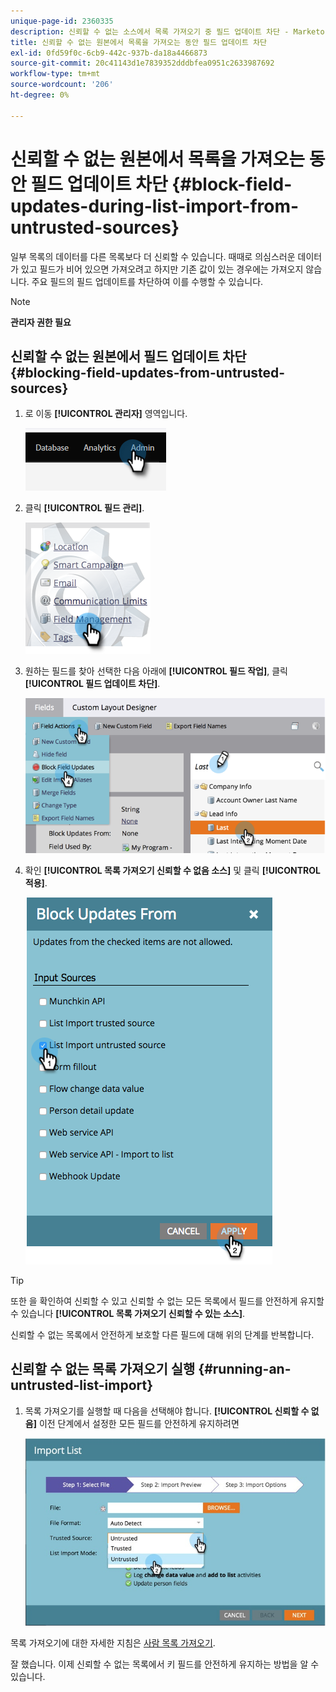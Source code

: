 ```yaml
---
unique-page-id: 2360335
description: 신뢰할 수 없는 소스에서 목록 가져오기 중 필드 업데이트 차단 - Marketo 문서 - 제품 설명서
title: 신뢰할 수 없는 원본에서 목록을 가져오는 동안 필드 업데이트 차단
exl-id: 0fd59f0c-6cb9-442c-937b-da18a4466873
source-git-commit: 20c41143d1e7839352dddbfea0951c2633987692
workflow-type: tm+mt
source-wordcount: '206'
ht-degree: 0%

---
```


# 신뢰할 수 없는 원본에서 목록을 가져오는 동안 필드 업데이트 차단 {#block-field-updates-during-list-import-from-untrusted-sources}

일부 목록의 데이터를 다른 목록보다 더 신뢰할 수 있습니다. 때때로 의심스러운 데이터가 있고 필드가 비어 있으면 가져오려고 하지만 기존 값이 있는 경우에는 가져오지 않습니다. 주요 필드의 필드 업데이트를 차단하여 이를 수행할 수 있습니다.

>[!NOTE]
>
>**관리자 권한 필요**

## 신뢰할 수 없는 원본에서 필드 업데이트 차단 {#blocking-field-updates-from-untrusted-sources}

1. 로 이동 **[!UICONTROL 관리자]** 영역입니다.

   ![](assets/blocking-field-updates-from-untrusted-sources-1.png)

1. 클릭 **[!UICONTROL 필드 관리]**.

   ![](assets/blocking-field-updates-from-untrusted-sources-2.png)

1. 원하는 필드를 찾아 선택한 다음 아래에 **[!UICONTROL 필드 작업]**, 클릭 **[!UICONTROL 필드 업데이트 차단]**.

   ![](assets/blocking-field-updates-from-untrusted-sources-3.png)

1. 확인 **[!UICONTROL 목록 가져오기 신뢰할 수 없음 소스]** 및 클릭 **[!UICONTROL 적용]**.

   ![](assets/blocking-field-updates-from-untrusted-sources-4.png)

>[!TIP]
>
>또한 을 확인하여 신뢰할 수 있고 신뢰할 수 없는 모든 목록에서 필드를 안전하게 유지할 수 있습니다 **[!UICONTROL 목록 가져오기 신뢰할 수 있는 소스]**.

신뢰할 수 없는 목록에서 안전하게 보호할 다른 필드에 대해 위의 단계를 반복합니다.

## 신뢰할 수 없는 목록 가져오기 실행 {#running-an-untrusted-list-import}

1. 목록 가져오기를 실행할 때 다음을 선택해야 합니다. **[!UICONTROL 신뢰할 수 없음]** 이전 단계에서 설정한 모든 필드를 안전하게 유지하려면

   ![](assets/blocking-field-updates-from-untrusted-sources-5.png)

목록 가져오기에 대한 자세한 지침은 [사람 목록 가져오기](/help/marketo/getting-started/quick-wins/import-a-list-of-people.md).

잘 했습니다. 이제 신뢰할 수 없는 목록에서 키 필드를 안전하게 유지하는 방법을 알 수 있습니다.

